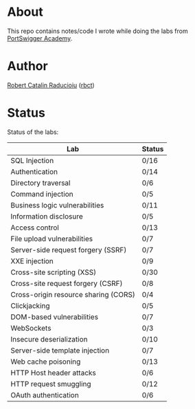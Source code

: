 # About

This repo contains notes/code I wrote while doing the labs from [PortSwigger Academy](https://portswigger.net/web-security).

# Author

[Robert Catalin Raducioiu](https://www.linkedin.com/in/rbct/) ([rbct](https://rbct.it/))

# Status

Status of the labs:

| Lab | Status
|-|-|
| SQL Injection | 0/16 |
| Authentication | 0/14 |
| Directory traversal | 0/6 |
| Command injection | 0/5 |
| Business logic vulnerabilities | 0/11 |
| Information disclosure | 0/5 |
| Access control | 0/13 |
| File upload vulnerabilities | 0/7 |
| Server-side request forgery (SSRF) | 0/7 |
| XXE injection | 0/9 |
| Cross-site scripting (XSS) | 0/30 |
| Cross-site request forgery (CSRF) | 0/8 |
| Cross-origin resource sharing (CORS) |0/4 |
| Clickjacking | 0/5 |
| DOM-based vulnerabilities | 0/7 |
| WebSockets | 0/3 |
| Insecure deserialization | 0/10 |
| Server-side template injection | 0/7 |
| Web cache poisoning | 0/13 |
| HTTP Host header attacks | 0/6 |
| HTTP request smuggling | 0/12 |
| OAuth authentication | 0/6 |
